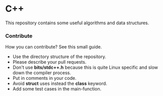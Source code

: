# C++ 

This repository contains some useful algorithms and data structures. 

### Contribute

How you can contribute? See this small guide.

* Use the directory structure of the repository.
* Please describe your pull requests. 
* Don't use **bits/stdc++.h** because this is quite Linux specific and slow down the compiler process.
* Put in comments in your code.
* Avoid **struct** uses instead the **class** keyword.
* Add some test cases in the main-function.
